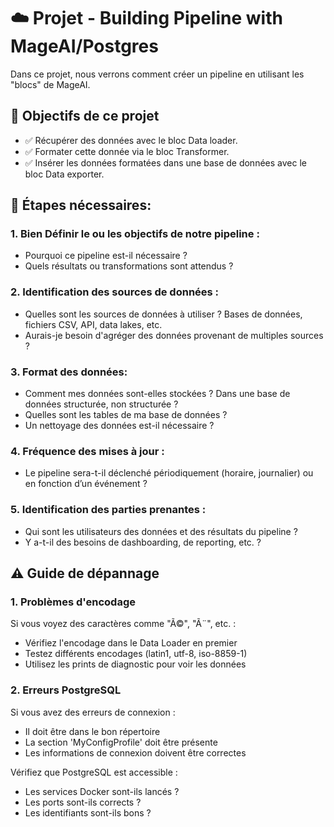 # ☁️ Projet - Building Pipeline with MageAI/Postgres

Dans ce projet, nous verrons comment créer un pipeline en utilisant les "blocs" de MageAI.

## 🎯 Objectifs de ce projet

- ✅ Récupérer des données avec le bloc Data loader.
- ✅ Formater cette donnée via le bloc Transformer.
- ✅ Insérer les données formatées dans une base de données avec le bloc Data exporter.

## 🚀 Étapes nécessaires:

### 1. Bien Définir le ou les objectifs de notre pipeline :
- Pourquoi ce pipeline est-il nécessaire ?
- Quels résultats ou transformations sont attendus ?

### 2. Identification des sources de données :
- Quelles sont les sources de données à utiliser ? Bases de données, fichiers CSV, API, data lakes, etc.
- Aurais-je besoin d'agréger des données provenant de multiples sources ?

### 3. Format des données:
- Comment mes données sont-elles stockées ? Dans une base de données structurée, non structurée ?
- Quelles sont les tables de ma base de données ?
- Un nettoyage des données est-il nécessaire ?

### 4. Fréquence des mises à jour :
- Le pipeline sera-t-il déclenché périodiquement (horaire, journalier) ou en fonction d’un événement ?

### 5. Identification des parties prenantes :
- Qui sont les utilisateurs des données et des résultats du pipeline ?
- Y a-t-il des besoins de dashboarding, de reporting, etc. ?

## ⚠️ Guide de dépannage

### 1. Problèmes d'encodage
Si vous voyez des caractères comme "Ã©", "Ã¨", etc. :

- Vérifiez l'encodage dans le Data Loader en premier
- Testez différents encodages (latin1, utf-8, iso-8859-1)
- Utilisez les prints de diagnostic pour voir les données
  
### 2. Erreurs PostgreSQL
Si vous avez des erreurs de connexion :

- Il doit être dans le bon répertoire
- La section 'MyConfigProfile' doit être présente
- Les informations de connexion doivent être correctes

Vérifiez que PostgreSQL est accessible :

- Les services Docker sont-ils lancés ?
- Les ports sont-ils corrects ?
- Les identifiants sont-ils bons ?
